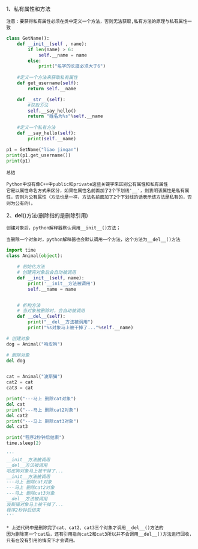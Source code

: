1、私有属性和方法

    注意：要获得私有属性必须在类中定义一个方法，否则无法获取,私有方法的原理与私有属性一致
    
```python
class GetName():
    def __init__(self , name):
        if len(name) > 6:
            self.__name = name
        else:
            print("名字的长度必须大于6")
            
    #定义一个方法来获取私有属性
    def get_username(self):
        return self.__name

    def __str__(self):
        #获取方法
        self.__say_hello()
        return "姓名为%s"%self.__name
        
    #定义一个私有方法
    def __say_hello(self):
        print(self.__name)

p1 = GetName("liao jingan")
print(p1.get_username())
print(p1)
```

    总结

    Python中没有像C++中public和private这些关键字来区别公有属性和私有属性
    它是以属性命名方式来区分，如果在属性名前面加了2个下划线'__'，则表明该属性是私有属性，否则为公有属性（方法也是一样，方法名前面加了2个下划线的话表示该方法是私有的，否则为公有的）。

    
 2、__del__()方法(删除指的是删除引用)
 
    创建对象后，python解释器默认调用__init__()方法；

    当删除一个对象时，python解释器也会默认调用一个方法，这个方法为__del__()方法 
    
```python
import time
class Animal(object):

    # 初始化方法
    # 创建完对象后会自动被调用
    def __init__(self, name):
        print('__init__方法被调用')
        self.__name = name


    # 析构方法
    # 当对象被删除时，会自动被调用
    def __del__(self):
        print("__del__方法被调用")
        print("%s对象马上被干掉了..."%self.__name)

# 创建对象
dog = Animal("哈皮狗")

# 删除对象
del dog


cat = Animal("波斯猫")
cat2 = cat
cat3 = cat

print("---马上 删除cat对象")
del cat
print("---马上 删除cat2对象")
del cat2
print("---马上 删除cat3对象")
del cat3

print("程序2秒钟后结束")
time.sleep(2)

'''
__init__方法被调用
__del__方法被调用
哈皮狗对象马上被干掉了...
__init__方法被调用
---马上 删除cat对象
---马上 删除cat2对象
---马上 删除cat3对象
__del__方法被调用
波斯猫对象马上被干掉了...
程序2秒钟后结束
'''
```
    * 上述代码中是删除完了cat、cat2、cat3三个对象才调用__del__()方法的
    因为删除第一个cat后，还有引用指向cat2和cat3所以并不会调用__del__()方法进行回收，只有在没有引用的情况下才会调用。